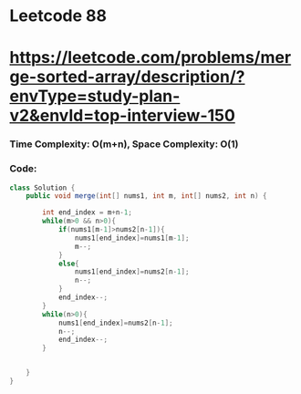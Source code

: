 # Leetcode 88
# https://leetcode.com/problems/merge-sorted-array/description/?envType=study-plan-v2&envId=top-interview-150

### Time Complexity: O(m+n), Space Complexity: O(1)


### Code:

```java
class Solution {
    public void merge(int[] nums1, int m, int[] nums2, int n) {

        int end_index = m+n-1;
        while(m>0 && n>0){
            if(nums1[m-1]>nums2[n-1]){
                nums1[end_index]=nums1[m-1];
                m--;
            }
            else{
                nums1[end_index]=nums2[n-1];
                n--;
            }
            end_index--;
        }
        while(n>0){
            nums1[end_index]=nums2[n-1];
            n--;
            end_index--;
        }


    }
}

